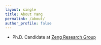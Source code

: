 ```yaml
---
layout: single
title: About Yang
permalink: /about/
author_profile: false
---
```


- Ph.D. Candidate at [Zeng Research Group](http://chemweb.unl.edu/zeng/current-members/)
